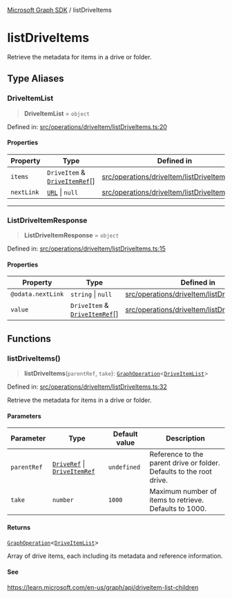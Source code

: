 [Microsoft Graph SDK](README.md) / listDriveItems

# listDriveItems

Retrieve the metadata for items in a drive or folder.

## Type Aliases

### DriveItemList

> **DriveItemList** = `object`

Defined in: [src/operations/driveItem/listDriveItems.ts:20](https://github.com/Future-Secure-AI/microsoft-graph/blob/main/src/operations/driveItem/listDriveItems.ts#L20)

#### Properties

| Property | Type | Defined in |
| ------ | ------ | ------ |
| <a id="items"></a> `items` | `DriveItem` & [`DriveItemRef`](DriveItem-1.md#driveitemref)[] | [src/operations/driveItem/listDriveItems.ts:21](https://github.com/Future-Secure-AI/microsoft-graph/blob/main/src/operations/driveItem/listDriveItems.ts#L21) |
| <a id="nextlink"></a> `nextLink` | [`URL`](https://developer.mozilla.org/docs/Web/API/URL) \| `null` | [src/operations/driveItem/listDriveItems.ts:22](https://github.com/Future-Secure-AI/microsoft-graph/blob/main/src/operations/driveItem/listDriveItems.ts#L22) |

***

### ListDriveItemResponse

> **ListDriveItemResponse** = `object`

Defined in: [src/operations/driveItem/listDriveItems.ts:15](https://github.com/Future-Secure-AI/microsoft-graph/blob/main/src/operations/driveItem/listDriveItems.ts#L15)

#### Properties

| Property | Type | Defined in |
| ------ | ------ | ------ |
| <a id="odatanextlink"></a> `@odata.nextLink` | `string` \| `null` | [src/operations/driveItem/listDriveItems.ts:17](https://github.com/Future-Secure-AI/microsoft-graph/blob/main/src/operations/driveItem/listDriveItems.ts#L17) |
| <a id="value"></a> `value` | `DriveItem` & [`DriveItemRef`](DriveItem-1.md#driveitemref)[] | [src/operations/driveItem/listDriveItems.ts:16](https://github.com/Future-Secure-AI/microsoft-graph/blob/main/src/operations/driveItem/listDriveItems.ts#L16) |

## Functions

### listDriveItems()

> **listDriveItems**(`parentRef`, `take`): [`GraphOperation`](GraphOperation.md#graphoperation)\<[`DriveItemList`](#driveitemlist)\>

Defined in: [src/operations/driveItem/listDriveItems.ts:32](https://github.com/Future-Secure-AI/microsoft-graph/blob/main/src/operations/driveItem/listDriveItems.ts#L32)

Retrieve the metadata for items in a drive or folder.

#### Parameters

| Parameter | Type | Default value | Description |
| ------ | ------ | ------ | ------ |
| `parentRef` | [`DriveRef`](Drive-1.md#driveref) \| [`DriveItemRef`](DriveItem-1.md#driveitemref) | `undefined` | Reference to the parent drive or folder. Defaults to the root drive. |
| `take` | `number` | `1000` | Maximum number of items to retrieve. Defaults to 1000. |

#### Returns

[`GraphOperation`](GraphOperation.md#graphoperation)\<[`DriveItemList`](#driveitemlist)\>

Array of drive items, each including its metadata and reference information.

#### See

https://learn.microsoft.com/en-us/graph/api/driveitem-list-children
